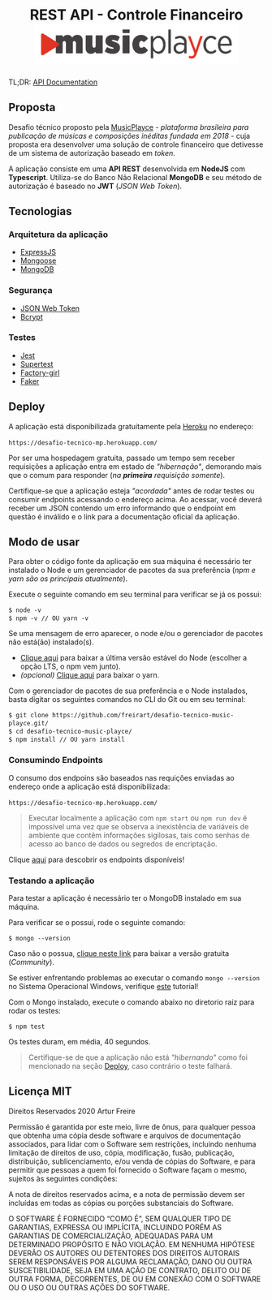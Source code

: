 <h1 align="center">
	REST API - Controle Financeiro<br/>
	<a href="http://www.musicplayce.com" target="_blank">
		<img src="https://raw.githubusercontent.com/freirart/desafio-tecnico-music-playce/main/public/readme-caption-image.gif" width="400" />
	</a>
</h1>

TL;DR: <a href="https://github.com/freirart/desafio-tecnico-music-playce/blob/main/public/docs.md" id="docs" target="_blank"> API Documentation </a>

## Proposta
Desafio técnico proposto pela <a href="http://www.musicplayce.com" target="_blank">MusicPlayce</a> _- plataforma brasileira para publicação de músicas e composições inéditas fundada em 2018 -_ cuja proposta era desenvolver uma solução de controle financeiro que detivesse de um sistema de autorização baseado em _token_.

A aplicação consiste em uma __API REST__ desenvolvida em __NodeJS__ com __Typescript__. Utiliza-se do Banco Não Relacional __MongoDB__ e seu método de autorização é baseado no __JWT__ (_JSON Web Token_).

## Tecnologias

### Arquitetura da aplicação
* <a href="https://github.com/expressjs/express" target="_blank">ExpressJS</a>
* <a href="https://github.com/Automattic/mongoose" target="_blank">Mongoose</a>
* <a href="https://www.mongodb.com/" target="_blank">MongoDB</a>

### Segurança
* <a href="https://github.com/auth0/node-jsonwebtoken" target="_blank">JSON Web Token</a>
* <a href="https://github.com/kelektiv/node.bcrypt.js" target="_blank">Bcrypt</a>

### Testes
* <a href="https://github.com/facebook/jest" target="_blank">Jest</a>
* <a href="https://github.com/visionmedia/supertest" target="_blank">Supertest</a>
* <a href="https://github.com/simonexmachina/factory-girl" target="_blank">Factory-girl</a>
* <a href="https://github.com/Marak/faker.js" target="_blank">Faker</a>

<h2 id="deploy"> Deploy </h2>

A aplicação está disponibilizada gratuitamente pela <a href="https://www.heroku.com">Heroku</a> no endereço: <br>

`https://desafio-tecnico-mp.herokuapp.com/`

Por ser uma hospedagem gratuita, passado um tempo sem receber requisições a aplicação entra em estado de _"hibernação"_, demorando mais que o comum para responder (_na __primeira__ requisição somente_). 

Certifique-se que a aplicação esteja _"acordada"_ antes de rodar testes ou consumir endpoints acessando o endereço acima. Ao acessar, você deverá receber um JSON contendo um erro informando que o endpoint em questão é inválido e o link para a documentação oficial da aplicação.

## Modo de usar
Para obter o código fonte da aplicação em sua máquina é necessário ter instalado o Node e um gerenciador de pacotes da sua preferência (_npm e yarn são os principais atualmente_).

Execute o seguinte comando em seu terminal para verificar se já os possui:

```
$ node -v
$ npm -v // OU yarn -v
```

Se uma mensagem de erro aparecer, o node e/ou o gerenciador de pacotes não está(ão) instalado(s). 

* <a href="https://nodejs.org/en/">Clique aqui</a> para baixar a última versão estável do Node (escolher a opção LTS, o npm vem junto).
* _(opcional)_ <a href="https://classic.yarnpkg.com/en/docs/install/#windows-stable">Clique aqui</a> para baixar o yarn.

Com o gerenciador de pacotes de sua preferência e o Node instalados, basta digitar os seguintes comandos no CLI do Git ou em seu terminal:

```
$ git clone https://github.com/freirart/desafio-tecnico-music-playce.git/
$ cd desafio-tecnico-music-playce/
$ npm install // OU yarn install
```

### Consumindo Endpoints
O consumo dos endpoins são baseados nas requições enviadas ao endereço onde a aplicação está disponibilizada: <br>

`https://desafio-tecnico-mp.herokuapp.com/`

> Executar localmente a aplicação com `npm start` ou `npm run dev` é impossível uma vez que se observa a inexistência de variáveis de ambiente que contêm informações sigilosas, tais como senhas de acesso ao banco de dados ou segredos de encriptação.

Clique <a href="https://github.com/freirart/desafio-tecnico-music-playce/blob/main/public/docs.md" id="docs" target="_blank">aqui</a> para descobrir os endpoints disponíveis!

### Testando a aplicação
Para testar a aplicação é necessário ter o MongoDB instalado em sua máquina.

Para verificar se o possui, rode o seguinte comando:

```
$ mongo --version
```

Caso não o possua, <a href="https://www.mongodb.com/try/download/community">clique neste link</a> para baixar a versão gratuita (_Community_).

Se estiver enfrentando problemas ao executar o comando `mongo --version` no Sistema Operacional Windows, verifique <a href="https://netovieiraleo.medium.com/instalando-e-configurando-o-mongodb-no-windows-b1d4e1e58911">este</a> tutorial! 

Com o Mongo instalado, execute o comando abaixo no diretorio raiz para rodar os testes:

```
$ npm test
```

Os testes duram, em média, 40 segundos.

> Certifique-se de que a aplicação não está _"hibernando"_ como foi mencionado na seção <a href="#deploy">Deploy</a>, caso contrário o teste falhará.

## Licença MIT
Direitos Reservados 2020 Artur Freire

Permissão é garantida por este meio, livre de ônus, para qualquer pessoa que obtenha uma cópia desde software e arquivos de documentação associados, para lidar com o Software sem restrições, incluindo nenhuma limitação de direitos de uso, cópia, modificação, fusão, publicação, distribuição, sublicenciamento, e/ou venda de cópias do Software, e para permitir que pessoas a quem foi fornecido o Software façam o mesmo, sujeitos às seguintes condições:

A nota de direitos reservados acima, e a nota de permissão devem ser incluídas em todas as cópias ou porções substanciais do Software.

O SOFTWARE É FORNECIDO “COMO É”, SEM QUALQUER TIPO DE GARANTIAS, EXPRESSA OU IMPLÍCITA, INCLUINDO PORÉM AS GARANTIAS DE COMERCIALIZAÇÃO, ADEQUADAS PARA UM DETERMINADO PROPÓSITO E NÃO VIOLAÇÃO. EM NENHUMA HIPÓTESE DEVERÃO OS AUTORES OU DETENTORES DOS DIREITOS AUTORAIS SEREM RESPONSÁVEIS POR ALGUMA RECLAMAÇÃO, DANO OU OUTRA SUSCETIBILIDADE, SEJA EM UMA AÇÃO DE CONTRATO, DELITO OU DE OUTRA FORMA, DECORRENTES, DE OU EM CONEXÃO COM O SOFTWARE OU O USO OU OUTRAS AÇÕES DO SOFTWARE.
